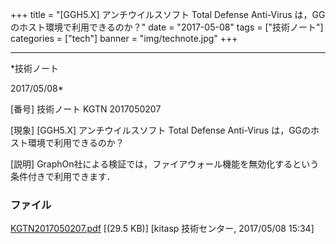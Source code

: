 ﻿+++
title = "[GGH5.X] アンチウイルスソフト Total Defense Anti-Virus は，GGのホスト環境で利用できるのか？"
date = "2017-05-08"
tags = ["技術ノート"]
categories = ["tech"]
banner = "img/technote.jpg"
+++

-----------------------------------------------------------------------------------------------------------------------------

*技術ノート

2017/05/08*


[番号]
技術ノート KGTN 2017050207

[現象]
[GGH5.X] アンチウイルスソフト Total Defense Anti-Virus
は，GGのホスト環境で利用できるのか？

[説明]
GraphOn社による検証では，ファイアウォール機能を無効化するという条件付きで利用できます．


### ファイル

 
 


[KGTN2017050207.pdf](http://techreport.kitasp.net/attachments/download/3576/KGTN2017050207.pdf)
 [(29.5 KB)] [kitasp 技術センター, 2017/05/08
15:34]


 


 

